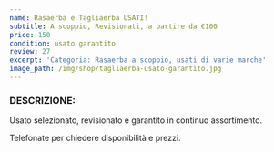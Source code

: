```yaml
---
name: Rasaerba e Tagliaerba USATI!
subtitle: A scoppio, Revisionati, a partire da €100
price: 150
condition: usato garantito
review: 27
excerpt: 'Categoria: Rasaerba a scoppio, usati di varie marche'
image_path: /img/shop/tagliaerba-usato-garantito.jpg
---
```

### DESCRIZIONE:

Usato selezionato, revisionato e garantito in continuo assortimento.

Telefonate per chiedere disponibilità e prezzi.
